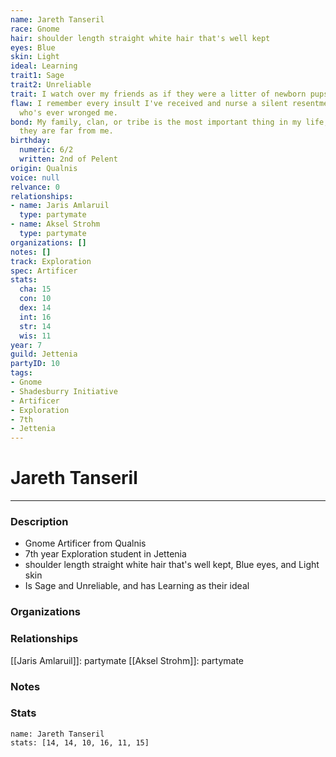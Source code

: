 ```yaml
---
name: Jareth Tanseril
race: Gnome
hair: shoulder length straight white hair that's well kept
eyes: Blue
skin: Light
ideal: Learning
trait1: Sage
trait2: Unreliable
trait: I watch over my friends as if they were a litter of newborn pups.
flaw: I remember every insult I've received and nurse a silent resentment toward anyone
  who's ever wronged me.
bond: My family, clan, or tribe is the most important thing in my life, even when
  they are far from me.
birthday:
  numeric: 6/2
  written: 2nd of Pelent
origin: Qualnis
voice: null
relvance: 0
relationships:
- name: Jaris Amlaruil
  type: partymate
- name: Aksel Strohm
  type: partymate
organizations: []
notes: []
track: Exploration
spec: Artificer
stats:
  cha: 15
  con: 10
  dex: 14
  int: 16
  str: 14
  wis: 11
year: 7
guild: Jettenia
partyID: 10
tags:
- Gnome
- Shadesburry Initiative
- Artificer
- Exploration
- 7th
- Jettenia
---
```

# Jareth Tanseril
---
### Description
- Gnome Artificer from Qualnis
- 7th year Exploration student in Jettenia
- shoulder length straight white hair that's well kept, Blue eyes, and Light skin
- Is Sage and Unreliable, and has Learning as their ideal

### Organizations

### Relationships
[[Jaris Amlaruil]]: partymate
[[Aksel Strohm]]: partymate

### Notes

### Stats
```statblock
name: Jareth Tanseril
stats: [14, 14, 10, 16, 11, 15]
```